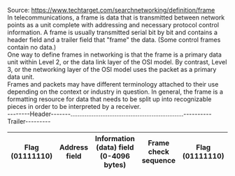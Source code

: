 Source:
https://www.techtarget.com/searchnetworking/definition/frame
\
In telecommunications, a frame is data that is transmitted between network points as a unit complete with addressing and necessary protocol control information. A frame is usually transmitted serial bit by bit and contains a header field and a trailer field that "frame" the data. (Some control frames contain no data.)
\
One way to define frames in networking is that the frame is a primary data unit within Level 2, or the data link layer of the OSI model. By contrast, Level 3, or the networking layer of the OSI model uses the packet as a primary data unit.
\
Frames and packets may have different terminology attached to their use depending on the context or industry in question. In general, the frame is a formatting resource for data that needs to be split up into recognizable pieces in order to be interpreted by a receiver.
\
--------Header-------................................................................----------Trailer---------

| Flag (01111110) | Address field | Information (data) field (0-4096 bytes) | Frame check sequence | Flag (01111110) | 
| --------------- | ------------- | --------------------------------------- | -------------------- | --------------- |
